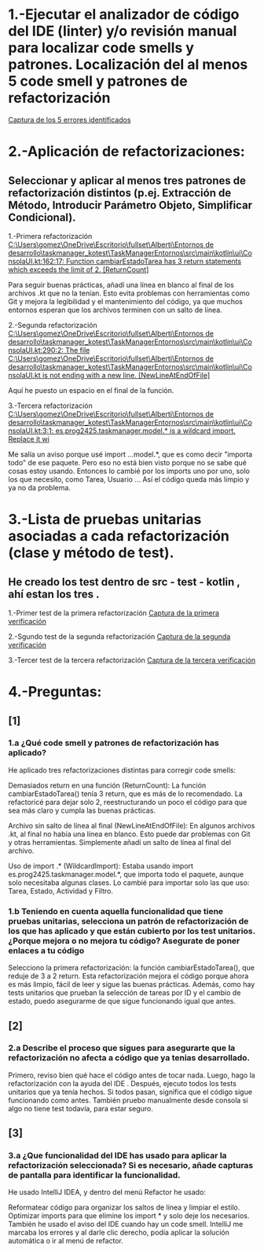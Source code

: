 # 1.-Ejecutar el analizador de código del IDE (linter) y/o revisión manual para localizar code smells y patrones. Localización del al menos 5 code smell y patrones de refactorización

[Captura de los 5 errores identificados](https://github.com/moraalees/TaskManagerEntornos/blob/Bruno/images/debug1/Captura%20de%20pantalla%202025-05-20%20205537.png)

# 2.-Aplicación de refactorizaciones:

## Seleccionar y aplicar al menos tres patrones de refactorización distintos (p.ej. Extracción de Método, Introducir Parámetro Objeto, Simplificar Condicional).

1.-Primera refactorización [C:\Users\gomez\OneDrive\Escritorio\fullset\Alberti\Entornos de desarrollo\taskmanager_kotest\TaskManagerEntornos\src\main\kotlin\ui\ConsolaUI.kt:162:17: Function cambiarEstadoTarea has 3 return statements which exceeds the limit of 2. [ReturnCount]
](https://github.com/moraalees/TaskManagerEntornos/blob/Bruno/images/debug1/Captura%20de%20pantalla%202025-05-20%20210612.png)

Para seguir buenas prácticas, añadí una línea en blanco al final de los archivos .kt que no la tenían. Esto evita problemas con herramientas como Git y mejora la legibilidad y el mantenimiento del código, ya que muchos entornos esperan que los archivos terminen con un salto de línea.

2.-Segunda refactorización [C:\Users\gomez\OneDrive\Escritorio\fullset\Alberti\Entornos de desarrollo\taskmanager_kotest\TaskManagerEntornos\src\main\kotlin\ui\ConsolaUI.kt:290:2: The file C:\Users\gomez\OneDrive\Escritorio\fullset\Alberti\Entornos de desarrollo\taskmanager_kotest\TaskManagerEntornos\src\main\kotlin\ui\ConsolaUI.kt is not ending with a new line. [NewLineAtEndOfFile] ](https://github.com/moraalees/TaskManagerEntornos/blob/Bruno/images/debug1/Captura%20de%20pantalla%202025-05-20%20211814.png)

Aquí he puesto un espacio en el final de la función.

3.-Tercera refactorización [C:\Users\gomez\OneDrive\Escritorio\fullset\Alberti\Entornos de desarrollo\taskmanager_kotest\TaskManagerEntornos\src\main\kotlin\ui\ConsolaUI.kt:3:1: es.prog2425.taskmanager.model.* is a wildcard import. Replace it wi](https://github.com/moraalees/TaskManagerEntornos/blob/Bruno/images/debug1/Captura%20de%20pantalla%202025-05-21%20153923.png)

Me salía un aviso porque usé import ...model.*, que es como decir "importa todo" de ese paquete. Pero eso no está bien visto porque no se sabe qué cosas estoy usando.
Entonces lo cambié por los imports uno por uno, solo los que necesito, como Tarea, Usuario ... Así el código queda más limpio y ya no da problema.

# 3.-Lista de pruebas unitarias asociadas a cada refactorización (clase y método de test).

## He creado los test dentro de src - test - kotlin , ahí estan los tres .

1.-Primer test de la primera refactorización [Captura de la primera verificación](https://github.com/moraalees/TaskManagerEntornos/blob/Bruno/images/debug1/Captura%20de%20pantalla%202025-05-21%20160654.png)

2.-Sgundo test de la segunda refactorización [Captura de la segunda verificación](https://github.com/moraalees/TaskManagerEntornos/blob/Bruno/images/debug1/Captura%20de%20pantalla%202025-05-21%20161751.png)

3.-Tercer test de la tercera refactorización [Captura de la tercera verificación](https://github.com/moraalees/TaskManagerEntornos/blob/Bruno/images/debug1/Captura%20de%20pantalla%202025-05-21%20162433.png)

# 4.-Preguntas:
## [1]

### 1.a ¿Qué code smell y patrones de refactorización has aplicado?
He aplicado tres refactorizaciones distintas para corregir code smells:

Demasiados return en una función (ReturnCount):
La función cambiarEstadoTarea() tenía 3 return, que es más de lo recomendado. La refactoricé para dejar solo 2, reestructurando un poco el código para que sea más claro y cumpla las buenas prácticas.

Archivo sin salto de línea al final (NewLineAtEndOfFile):
En algunos archivos .kt, al final no había una línea en blanco. Esto puede dar problemas con Git y otras herramientas. Simplemente añadí un salto de línea al final del archivo.

Uso de import .* (WildcardImport):
Estaba usando import es.prog2425.taskmanager.model.*, que importa todo el paquete, aunque solo necesitaba algunas clases. Lo cambié para importar solo las que uso: Tarea, Estado, Actividad y Filtro.

### 1.b Teniendo en cuenta aquella funcionalidad que tiene pruebas unitarias, selecciona un patrón de refactorización de los que has aplicado y que están cubierto por los test unitarios. ¿Porque mejora o no mejora tu código? Asegurate de poner enlaces a tu código
Selecciono la primera refactorización: la función cambiarEstadoTarea(), que reduje de 3 a 2 return.
Esta refactorización mejora el código porque ahora es más limpio, fácil de leer y sigue las buenas prácticas. Además, como hay tests unitarios que prueban la selección de tareas por ID y el cambio de estado, puedo asegurarme de que sigue funcionando igual que antes.

## [2]

### 2.a Describe el proceso que sigues para asegurarte que la refactorización no afecta a código que ya tenias desarrollado.
Primero, reviso bien qué hace el código antes de tocar nada. Luego, hago la refactorización con la ayuda del IDE .
Después, ejecuto todos los tests unitarios que ya tenía hechos. Si todos pasan, significa que el código sigue funcionando como antes.
También pruebo manualmente desde consola si algo no tiene test todavía, para estar seguro.


## [3]

### 3.a ¿Que funcionalidad del IDE has usado para aplicar la refactorización seleccionada? Si es necesario, añade capturas de pantalla para identificar la funcionalidad.

He usado IntelliJ IDEA, y dentro del menú Refactor he usado:

Reformatear código para organizar los saltos de línea y limpiar el estilo.
Optimizar imports para que elimine los import * y solo deje los necesarios.
También he usado el aviso del IDE cuando hay un code smell. IntelliJ me marcaba los errores y al darle clic derecho, podía aplicar la solución automática o ir al menú de refactor.
